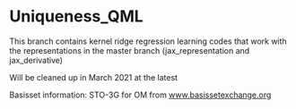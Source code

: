 # Uniqueness_QML
This branch contains kernel ridge regression learning codes that work with the representations in the master branch (jax_representation and jax_derivative)

Will be cleaned up in March 2021 at the latest

Basisset information:
STO-3G for OM from www.basissetexchange.org
